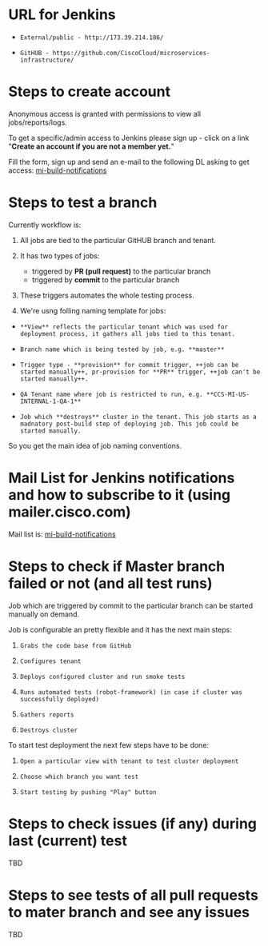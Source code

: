 # URL for Jenkins

-     External/public - http://173.39.214.186/
-     GitHUB - https://github.com/CiscoCloud/microservices-infrastructure/

# Steps to create account

Anonymous access is granted with permissions to view all jobs/reports/logs.

To get a specific/admin access to Jenkins please sign up - click on a link "**Create an account if you are not a member yet.**"

Fill the form, sign up and send an e-mail to the following DL asking to get access: [mi-build-notifications](mi-build-notifications@external.cisco.com)

# Steps to test a branch

Currently workflow is:

1. All jobs are tied to the particular GitHUB branch and tenant.
1. It has two types of jobs:

    - triggered by **PR (pull request)** to the particular branch
    - triggered by **commit** to the particular branch

1. These triggers automates the whole testing process.
1. We're usng folling naming template for jobs:


-     **View** reflects the particular tenant which was used for deployment process, it gathers all jobs tied to this tenant.
-     Branch name which is being tested by job, e.g. **master**
-     Trigger type - **provision** for commit trigger, ++job can be started manually++, pr-provision for **PR** trigger, ++job can't be started manually++.
-     QA Tenant name where job is restricted to run, e.g. **CCS-MI-US-INTERNAL-1-QA-1**
-     Job which **destroys** cluster in the tenant. This job starts as a madnatory post-build step of deploying job. This job could be started manually.

So you get the main idea of job naming conventions.

# Mail List for Jenkins notifications and how to subscribe to it (using mailer.cisco.com) 

Mail list is:  [mi-build-notifications](mi-build-notifications@external.cisco.com)

# Steps to check if Master branch failed or not (and all test runs)

Job which are triggered by commit to the particular branch can be started manually on demand.

Job is configurable an pretty flexible and it has the next main steps:

1.     Grabs the code base from GitHub
1.     Configures tenant
1.     Deploys configured cluster and run smoke tests
1.     Runs automated tests (robot-framework) (in case if cluster was successfully deployed)
1.     Gathers reports
1.     Destroys cluster

To start test deployment the next few steps have to be done:

1.     Open a particular view with tenant to test cluster deployment
1.     Choose which branch you want test
1.     Start testing by pushing "Play" button

# Steps to check issues (if any) during last (current) test

TBD

# Steps to see tests of all pull requests to mater branch and see any issues

TBD

